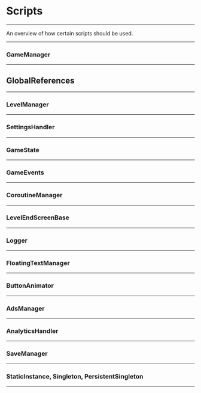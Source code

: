 # Scripts

---

An overview of how certain scripts should be used.

---

### GameManager

---

## GlobalReferences

---

### LevelManager

---

### SettingsHandler

---

### GameState

---

### GameEvents

---

### CoroutineManager

---

### LevelEndScreenBase

---

### Logger

---

### FloatingTextManager

---

### ButtonAnimator

---

### AdsManager

---

### AnalyticsHandler

---

### SaveManager

---

### StaticInstance, Singleton, PersistentSingleton

---

###